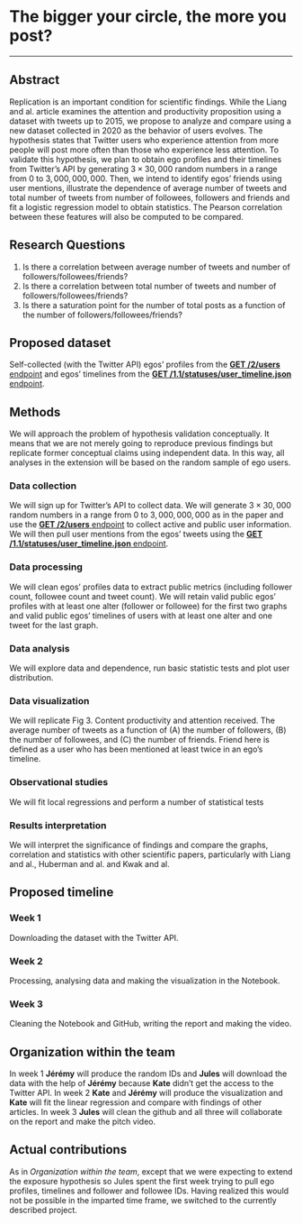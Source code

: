 # The bigger your circle, the more you post?

---

## Abstract
Replication is an important condition for scientific findings. While the Liang and al. article examines the attention and productivity proposition using a dataset with tweets up to 2015, we propose to analyze and compare using a new dataset collected in 2020 as the behavior of users evolves. The hypothesis states that Twitter users who experience attention from more people will post more often than those who experience less attention. To validate this hypothesis, we plan to obtain ego profiles and their timelines from Twitter’s API by generating $3\times30,000$ random numbers in a range from $0$ to $3,000,000,000$. Then, we intend to identify egos’ friends using user mentions, illustrate the dependence of average number of tweets and total number of tweets from number of followees, followers and friends and fit a logistic regression model to obtain statistics. The Pearson correlation between these features will also be computed to be compared.
  
## Research Questions

1. Is there a correlation between average number of tweets and number of followers/followees/friends?
2. Is there a correlation between total number of tweets and number of followers/followees/friends?
3. Is there a saturation point for the number of total posts as a function of the number of followers/followees/friends?
 
## Proposed dataset

Self-collected (with the Twitter API) egos’ profiles from the [**GET /2/users** endpoint](https://developer.twitter.com/en/docs/twitter-api/users/lookup/api-reference/get-users) and egos’ timelines from the [**GET /1.1/statuses/user_timeline.json** endpoint](https://developer.twitter.com/en/docs/twitter-api/v1/tweets/timelines/api-reference/get-statuses-user_timeline).

## Methods
We will approach the problem of hypothesis validation conceptually. It means that we are not merely going to reproduce previous findings but replicate former conceptual claims using independent data. In this way, all analyses in the extension will be based on the random sample of ego users.     

### Data collection

We will sign up for Twitter’s API to collect data. We will generate $3\times30,000$ random numbers in a range from $0$ to $3,000,000,000$ as in the paper and use the [**GET /2/users** endpoint](https://developer.twitter.com/en/docs/twitter-api/users/lookup/api-reference/get-users) to collect active and public user information. We will then pull user mentions from the egos’ tweets using the [**GET /1.1/statuses/user_timeline.json** endpoint](https://developer.twitter.com/en/docs/twitter-api/v1/tweets/timelines/api-reference/get-statuses-user_timeline).

### Data processing
We will clean egos’ profiles data to extract public metrics (including follower count, followee count and tweet count). We will retain valid public egos’ profiles with at least one alter (follower or followee) for the first two graphs and valid public egos’ timelines of users with at least one alter and one tweet for the last graph.

### Data analysis 
We will explore data and dependence, run basic statistic tests and plot user distribution.

### Data visualization
We will replicate Fig 3. Content productivity and attention received. The average number of tweets as a function of (A) the number of followers, (B) the number of followees, and (C) the number of friends. Friend here is defined as a user who has been mentioned at least twice in an ego’s timeline.
 
### Observational studies
We will fit local  regressions and perform a number of statistical tests

### Results interpretation

We will interpret the significance of findings and compare the graphs, correlation and statistics with other scientific papers, particularly with Liang and al., Huberman and al. and Kwak and al.

## Proposed timeline

### Week 1

Downloading the dataset with the Twitter API. 

### Week 2

Processing, analysing data and making the visualization in the Notebook.

### Week 3

Cleaning the Notebook and GitHub, writing the report and making the video.

## Organization within the team

In week 1 **Jérémy** will produce the random IDs and **Jules** will download the data with the help of **Jérémy** because **Kate** didn’t get the access to the Twitter API.
In week 2 **Kate** and **Jérémy**  will produce the visualization and **Kate** will fit the linear regression and compare with findings of other articles.
In week 3 **Jules** will clean the github and all three will collaborate on the report and make the pitch video.

## Actual contributions

As in *Organization within the team*, except that we were expecting to extend the exposure hypothesis so Jules spent the first week trying to pull ego profiles, timelines and follower and followee IDs. Having realized this would not be possible in the imparted time frame, we switched to the currently described project.